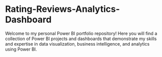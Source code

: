 # Rating-Reviews-Analytics-Dashboard
Welcome to my personal Power BI portfolio repository! Here you will find a collection of Power BI projects and dashboards that demonstrate my skills and expertise in data visualization, business intelligence, and analytics using Power BI.
